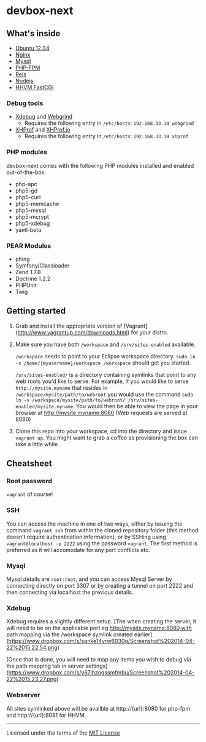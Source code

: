 # devbox-next

## What's inside

* [Ubuntu 12.04](http://releases.ubuntu.com/precise/)
* [Nginx](http://nginx.org/)
* [Mysql](http://www.mysql.com/)
* [PHP-FPM](http://php-fpm.org/)
* [Reis](http://redis.io/)
* [Nodejs](http://nodejs.org/)
* [HHVM FastCGI](http://www.hhvm.com/)

### Debug tools

* [Xdebug]() and [Webgrind](https://github.com/jokkedk/webgrind)
    - Requires the following entry in `/etc/hosts`: `192.168.33.10 webgrind`
* [XHProf](https://github.com/facebook/xhprof) and [XHProf.io](http://xhprof.io/)
    - Requires the following entry in `/etc/hosts`: `192.168.33.10 xhprof`


### PHP modules

devbox-next comes with the following PHP modules installed and enabled out-of-the-box:

* php-apc
* php5-gd
* php5-curl
* php5-memcache
* php5-mysql
* php5-mcrypt
* php5-xdebug
* yaml-beta

### PEAR Modules

* phing
* Symfony/Classloader
* Zend 1.7.8
* Doctrine 1.2.2
* PHPUnit
* Twig

## Getting started

1. Grab and install the appropriate version of [Vagrant] (http://www.vagrantup.com/downloads.html) for your distro.

2. Make sure you have both `/workspace` and `/srv/sites-enabled` available.

    `/workspace` needs to point to your Eclipse workspace directory.
    `sudo ln -s /home/{myusername}/workspace /workspace` should get you started.

    `/srv/sites-enabled/` is a directory containing symlinks that point to any web roots you'd like to serve.
    For example, if you would like to serve `http://mysite.myname` that resides in `/workspace/mysite/path/to/webroot` you would use the command `sudo ln -s /workspace/mysite/path/to/webroot/ /srv/sites-enabled/mysite.myname`. You would then be able to view the page in your browser at http://mysite.myname:8080 (Web requests are served at 8080)


3. Clone this repo into your workspace, cd into the directory and issue `vagrant up`. You might want to grab a coffee as provisioning the box can take a little while.


## Cheatsheet

### Root password
`vagrant` of course!

### SSH
You can access the machine in one of two ways, either by issuing the command `vagrant ssh` from within the cloned repository folder (this method doesn't require authentication information), or by SSHing using `vagrant@localhost -p 2222` using the password `vagrant`. The first method is preferred as it will accomodate for any port conflicts etc.

### Mysql
Mysql details are `root:root`, and you can access Mysql Server by connecting directly on port 3307 or by creating a tunnel on port 2222 and then connecting via localhost the previous details.

### Xdebug
Xdebug requires a slightly different setup.
[The when creating the server, it will need to be on the applicable port eg http://mysite.myname:8080,with path mapping via the /workspace symlink created earlier] (https://www.dropbox.com/s/sqnke14yrw6030g/Screenshot%202014-04-22%2015.22.54.png)

[Once that is done, you will need to map any items you wish to debug via the path mapping tab in server settings] (https://www.dropbox.com/s/y67lhzogssmfmbu/Screenshot%202014-04-22%2015.23.27.png)

### Webserver
All sites symlinked above will be availble at http://{url}:8080 for php-fpm and http://{url}:8081 for HHVM

---

Licensed under the terms of the [MIT License](LICENSE.md)